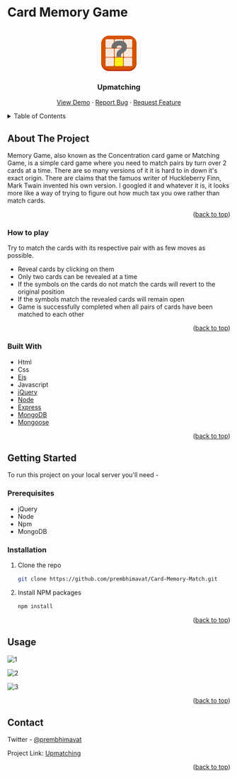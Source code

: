 # Card Memory Game

<div id="top"></div>

<!-- PROJECT LOGO -->
<br />
<div align="center">
  <img src="public/images/favicon.ico" alt="Logo" width="80" height="80">
  </a>

  <h3 align="center">Upmatching</h3>

  <p align="center">
    <a href="https://upmatching.herokuapp.com/">View Demo</a>
    ·
    <a href="https://github.com/prembhimavat/Card-Memory-Match/issues">Report Bug</a>
    ·
    <a href="https://github.com/prembhimavat/Card-Memory-Match/issues">Request Feature</a>
  </p>
</div>


<!-- TABLE OF CONTENTS -->
<details>
  <summary>Table of Contents</summary>
  <ol>
    <li>
      <a href="#about-the-project">About The Project</a>
      <ul>
        <li><a href="#how-to-play">How to play</a></li>
      </ul>
      <ul>
        <li><a href="#built-with">Built With</a></li>
      </ul>
    </li>
    <li>
      <a href="#getting-started">Getting Started</a>
      <ul>
        <li><a href="#prerequisites">Prerequisites</a></li>
        <li><a href="#installation">Installation</a></li>
      </ul>
    </li>
    <li><a href="#usage">Usage</a></li>
    <li><a href="#contact">Contact</a></li>
  </ol>
</details>



<!-- ABOUT THE PROJECT -->
## About The Project

Memory Game, also known as the Concentration card game or Matching Game, is a simple card game where you need to match pairs by turn over 2 cards at a time. There are so many versions of it it is hard to in down it's exact origin. There are claims that the famuos writer of Huckleberry Finn, Mark Twain invented his own version. I googled it and whatever it is, it looks more like a way of trying to figure out how much tax you owe rather than match cards.


<p align="right">(<a href="#top">back to top</a>)</p>

### How to play

Try to match the cards with its respective pair with as few moves as possible.
- Reveal cards by clicking on them
- Only two cards can be revealed at a time
- If the symbols on the cards do not match the cards will revert to the original position
- If the symbols match the revealed cards will remain open
- Game is successfully completed when all pairs of cards have been matched to each other


<p align="right">(<a href="#top">back to top</a>)</p>

### Built With

* Html
* Css
* [Ejs](https://ejs.co/)
* Javascript
* [jQuery](https://jquery.com/)
* [Node](https://nodejs.org/)
* [Express](https://expressjs.com/)
* [MongoDB](https://mongodb.com/)
* [Mongoose](https://mongoosejs.com/)

<p align="right">(<a href="#top">back to top</a>)</p>


<!-- GETTING STARTED -->
## Getting Started

To run this project on your local server you'll need -

### Prerequisites

* jQuery
* Node
* Npm
* MongoDB


### Installation

1. Clone the repo
   ```sh
   git clone https://github.com/prembhimavat/Card-Memory-Match.git
   ```
2. Install NPM packages
   ```sh
   npm install
   ```

<p align="right">(<a href="#top">back to top</a>)</p>



<!-- USAGE EXAMPLES -->
## Usage

![1](https://user-images.githubusercontent.com/89598604/156919404-3866c398-73f3-405c-b858-22b008f3500f.png)

![2](https://user-images.githubusercontent.com/89598604/156919385-86f60222-46b9-4a10-9a1e-3b5acd198d1a.png)

![3](https://user-images.githubusercontent.com/89598604/156919428-d7fcc49b-0edf-4716-b6fc-c3edaf7e48ba.png)


<p align="right">(<a href="#top">back to top</a>)</p>


<!-- CONTACT -->
## Contact

Twitter - [@prembhimavat](https://twitter.com/prembhimavat)

Project Link: [Upmatching](https://github.com/prembhimavat/Card-Memory-Match)


<p align="right">(<a href="#top">back to top</a>)</p>
